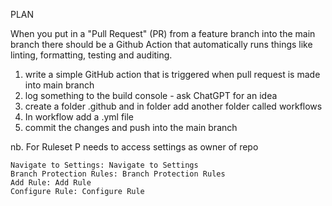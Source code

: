 PLAN 


When you put in a "Pull Request" (PR) from a feature branch into the main branch there should be a Github Action that automatically runs things like linting, formatting, testing and auditing. 

1. write a simple GitHub action that is triggered when pull request is made into main branch
2. log something to the build console - ask ChatGPT for an idea
3. create a folder .github and in folder add another folder called workflows
4. In workflow add a .yml file
5. commit the changes and push into the main branch 

nb. For Ruleset P needs to access settings as owner of repo 

    Navigate to Settings: Navigate to Settings
    Branch Protection Rules: Branch Protection Rules
    Add Rule: Add Rule
    Configure Rule: Configure Rule